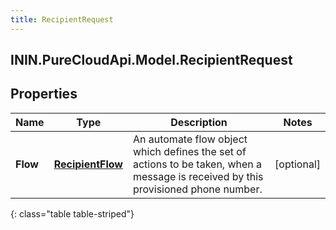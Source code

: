 ```yaml
---
title: RecipientRequest
---
```

## ININ.PureCloudApi.Model.RecipientRequest

## Properties

|Name | Type | Description | Notes|
|------------ | ------------- | ------------- | -------------|
| **Flow** | [**RecipientFlow**](RecipientFlow.html) | An automate flow object which defines the set of actions to be taken, when a message is received by this provisioned phone number. | [optional] |
{: class="table table-striped"}


